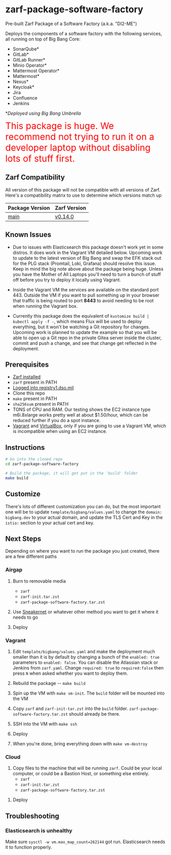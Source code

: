 # zarf-package-software-factory
Pre-built Zarf Package of a Software Factory (a.k.a. "DI2-ME")

Deploys the components of a software factory with the following services, all running on top of Big Bang Core:

- SonarQube*
- GitLab*
- GitLab Runner*
- Minio Operator*
- Mattermost Operator*
- Mattermost*
- Nexus*
- Keycloak*
- Jira
- Confluence
- Jenkins


**Deployed using Big Bang Umbrella*

<span style="color:red; font-size:2em">This package is huge. We recommend not trying to run it on a developer laptop without disabling lots of stuff first.</span>

## Zarf Compatibility
All version of this package will not be compatible with all versions of Zarf. Here's a compatibility matrix to use to determine which versions match up

| Package Version                                                                    | Zarf Version                                                            |
| ---------------------------------------------------------------------------------- | ----------------------------------------------------------------------- |
| [main](https://github.com/defenseunicorns/zarf-package-software-factory/tree/main) | [v0.14.0](https://github.com/defenseunicorns/zarf/releases/tag/v0.14.0) |

## Known Issues

- Due to issues with Elasticsearch this package doesn't work yet in some distros. It does work in the Vagrant VM detailed below. Upcoming work to update to the latest version of Big Bang and swap the EFK stack out for the PLG stack (Promtail, Loki, Grafana) should resolve this issue. Keep in mind the big note above about the package being huge. Unless you have the Mother of All Laptops you'll need to turn a bunch of stuff off before you try to deploy it locally using Vagrant.

- Inside the Vagrant VM the services are available on the standard port 443. Outside the VM if you want to pull something up in your browser that traffic is being routed to port **8443** to avoid needing to be root when running the Vagrant box.

- Currently this package does the equivalent of `kustomize build | kubectl apply -f -`, which means Flux will be used to deploy everything, but it won't be watching a Git repository for changes. Upcoming work is planned to update the example so that you will be able to open up a Git repo in the private Gitea server inside the cluster, commit and push a change, and see that change get reflected in the deployment.

## Prerequisites

- [Zarf installed](https://github.com/defenseunicorns/zarf/blob/master/docs/workstation.md#just-gimmie-zarf)
- `zarf` present in PATH
- [Logged into registry1.dso.mil](https://github.com/defenseunicorns/zarf/blob/master/docs/ironbank.md#2-configure-zarf-the-use-em)
- Clone this repo
- `make` present in PATH
- `sha256sum` present in PATH
- TONS of CPU and RAM. Our testing shows the EC2 instance type m6i.8xlarge works pretty well at about $1.50/hour, which can be reduced further if you do a spot instance.
- [Vagrant](https://www.vagrantup.com/) and [VirtualBox](https://www.virtualbox.org/), only if you are going to use a Vagrant VM, which is incompatible when using an EC2 instance.

## Instructions

```sh
# Go into the cloned repo
cd zarf-package-software-factory

# Build the package, it will get put in the 'build' folder
make build
```

## Customize

There's lots of different customization you can do, but the most important one will be to update `template/bigbang/values.yaml` to change the `domain: bigbang.dev` to your actual domain, and update the TLS Cert and Key in the `istio:` section to your actual cert and key.

## Next Steps

Depending on where you want to run the package you just created, there are a few different paths

### Airgap

1. Burn to removable media
    - `zarf`
    - `zarf-init.tar.zst`
    - `zarf-package-software-factory.tar.zst`

1. Use [Sneakernet](https://en.wikipedia.org/wiki/Sneakernet) or whatever other method you want to get it where it needs to go

1. Deploy

### Vagrant

1. Edit `template/bigbang/values.yaml` and make the deployment much smaller than it is by default by changing a bunch of the `enabled: true` parameters to `enabled: false`. You can disable the Atlassian stack or Jenkins from `zarf.yaml`. Change `required: true` to `required:false` then press `N` when asked whether you want to deploy them.

1. Rebuild the package -- `make build`

1. Spin up the VM with `make vm-init`. The `build` folder will be mounted into the VM

1. Copy `zarf` and `zarf-init-tar.zst` into the `build` folder. `zarf-package-software-factory.tar.zst` should already be there.

1. SSH into the VM with `make ssh`

1. Deploy

1. When you're done, bring everything down with `make vm-destroy`

### Cloud

1. Copy files to the machine that will be running `zarf`. Could be your local computer, or could be a Bastion Host, or something else entirely.
    - `zarf`
    - `zarf-init.tar.zst`
    - `zarf-package-software-factory.tar.zst`

<!-- Not compatible until v0.15.0 -->
<!-- 1. Have a Kubernetes cluster ready that you'll be deploying to. Have your KUBECONFIG be configured such that running something like `kubectl get nodes` will connect to the right cluster. -->

1. Deploy

## Troubleshooting

### Elasticsearch is unhealthy

Make sure `sysctl -w vm.max_map_count=262144` got run. Elasticsearch needs it to function properly.
